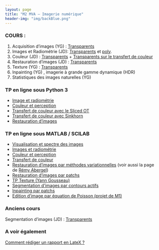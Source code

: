 ```yaml
---
layout: page
title: "M2 MVA – Imagerie numérique"
header-img: "img/backBlue.png"
---
```


### COURS :

1. Acquisition d’images (YG) : [Transparents](https://perso.telecom-paristech.fr/gousseau/MVA/acquisition.pdf)
2. Images et Radiométrie (JD):  [Transparents](http://w3.mi.parisdescartes.fr/~jdelon/enseignement/cours_image_m2/COURS_radiometrie_master.pdf)  et [poly](http://w3.mi.parisdescartes.fr/~jdelon/enseignement/cours_image_m2/radiometrie.pdf).
3. Couleur (JD) : [Transparents](http://w3.mi.parisdescartes.fr/~jdelon/enseignement/cours_image_m2/COURS_couleur_master.pdf) + [Transparents sur le transfert de couleur](http://w3.mi.parisdescartes.fr/~jdelon/enseignement/cours_image_m2/COURS_M2_color-transfer.pdf)
4. Restauration d’images (JD) : [Transparents](http://w3.mi.parisdescartes.fr/~jdelon/enseignement/cours_image_m2/main.pdf)
5. Texture (YG) : [Transparents](https://perso.telecom-paristech.fr/gousseau/MVA/texture.pdf)
6. Inpainting (YG) , imagerie à grande gamme dynamique (HDR)
7. Statistiques des images naturelles (YG)

### TP  en ligne sous Python 3 

* [Image et radiométrie](https://nbviewer.jupyter.org/github/judelo/notebooks/blob/master/python/TP_Radiometrie.ipynb)
* [Couleur et perception](https://nbviewer.jupyter.org/github/judelo/notebooks/blob/master/python/TP_color.ipynb)
* [Transfert de couleur avec le Sliced OT](https://nbviewer.jupyter.org/github/judelo/notebooks/blob/master/python/TP_color_transfer.ipynb)
* [Transfert de couleur avec Sinkhorn](https://nbviewer.org/github/judelo/notebooks/blob/master/python/TP_color_transfer_with_Sinkhorn.ipynb)
* [Restauration d’images](https://nbviewer.jupyter.org/github/judelo/notebooks/blob/master/python/TVL2.ipynb)

### TP  en ligne sous MATLAB / SCILAB

* [Visualisation et spectre des images](http://perso.telecom-paristech.fr/~gousseau/temp/tp1.pdf)
* [Images et radiométrie](http://w3.mi.parisdescartes.fr/~jdelon/enseignement/tp_image/org/TP_radiometrie.html)
* [Couleur et perception](http://w3.mi.parisdescartes.fr/~jdelon/enseignement/tp_image/org/TP_perception.html)
* [Transfert de couleur](http://w3.mi.parisdescartes.fr/~jdelon/enseignement/tp_image/org/TP_color_transfer.html)
* [Restauration d’images par méthodes variationnelles](http://w3.mi.parisdescartes.fr/~jdelon/enseignement/tp_image/org/TP_restoration.html)  (voir aussi la page de [Rémy Abergel](http://www.math-info.univ-paris5.fr/~rabergel/))
* [Restauration d’images par  patchs](http://w3.mi.parisdescartes.fr/~jdelon/enseignement/tp_image/org/TP_restoration_patchs.html)
* [TP Texture (Yann Gousseau)](http://perso.telecom-paristech.fr/~gousseau/TPTexture/)
* [Segmentation d’images par contours actifs](http://w3.mi.parisdescartes.fr/~jdelon/enseignement/tp_image/org/TP_segmentation.html)
* [Inpainting par patchs](http://w3.mi.parisdescartes.fr/~jdelon/enseignement/tp_image/org/TP_inpainting.html)
* [Edition d’image par équation de Poisson (projet de M1)](http://w3.mi.parisdescartes.fr/~jdelon/enseignement/MA106/projet_imageediting.pdf)
### Anciens cours

Segmentation d’images (JD) : [Transparents](http://w3.mi.parisdescartes.fr/~jdelon/enseignement/cours_image_m2/COURS_segmentation_master.pdf)

### A voir également 

[Comment rédiger un rapport en LateX ?](latex.md)
